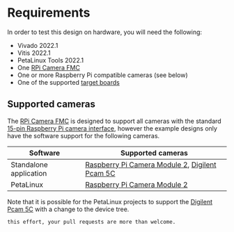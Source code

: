 # Requirements

In order to test this design on hardware, you will need the following:

* Vivado 2022.1
* Vitis 2022.1
* PetaLinux Tools 2022.1
* One [RPi Camera FMC]
* One or more Raspberry Pi compatible cameras (see below)
* One of the supported [target boards](supported_carriers)


## Supported cameras

The [RPi Camera FMC] is designed to support all cameras with the standard
[15-pin Raspberry Pi camera interface](https://camerafmc.com/docs/rpi-camera-fmc/detailed-description/#camera-connectors),
however the example designs only have the software support for the following cameras.

| Software                | Supported cameras                |
|-------------------------|----------------------------------|
| Standalone application  | [Raspberry Pi Camera Module 2], [Digilent Pcam 5C]   |
| PetaLinux               | [Raspberry Pi Camera Module 2]   |

Note that it is possible for the PetaLinux projects to support the [Digilent Pcam 5C] with a 
change to the device tree.

```{tip} We're working on developing software support for more cameras. If you'd like to help with
this effort, your pull requests are more than welcome.
```

[RPi Camera FMC]: https://camerafmc.com/docs/rpi-camera-fmc/overview/
[Digilent Pcam 5C]: https://digilent.com/shop/pcam-5c-5-mp-fixed-focus-color-camera-module/
[Raspberry Pi Camera Module 2]: https://www.raspberrypi.com/products/camera-module-v2/

